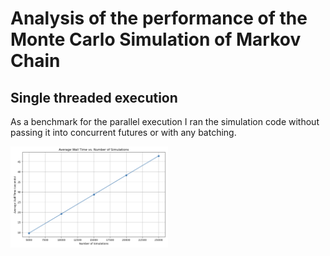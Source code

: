 # Analysis of the performance of the Monte Carlo Simulation of Markov Chain
## Single threaded execution
As a benchmark for the parallel execution I ran the simulation code without passing it into concurrent futures or with any batching. 

<img width=50% align="center" alt="Single Threaded" src="https://github.com/chriswilson2020/MonteCarloMarkov/blob/09ee354dfcbfbef9774a99eb4e287c59b41fa3d9/images/Single%20Threaded%20Performance.png">
